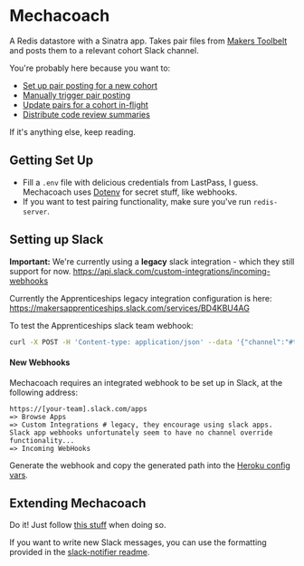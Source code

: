 # Mechacoach

A Redis datastore with a Sinatra app. Takes pair files from [Makers Toolbelt](https://github.com/makersacademy/toolbelt) and posts them to a relevant cohort Slack channel.

You're probably here because you want to:

- [Set up pair posting for a new cohort](./INSTRUCTIONS.md#setting-up-automated-pair-assignment-postings)
- [Manually trigger pair posting](./INSTRUCTIONS.md#triggering-pair-posting-manually)
- [Update pairs for a cohort in-flight](./INSTRUCTIONS.md#manually-changing-the-pairs)
- [Distribute code review summaries](./INSTRUCTIONS.md#distributing-code-review-summaries)

If it's anything else, keep reading.

## Getting Set Up

- Fill a `.env` file with delicious credentials from LastPass, I guess. Mechacoach uses [Dotenv](https://github.com/bkeepers/dotenv) for secret stuff, like webhooks.
- If you want to test pairing functionality, make sure you've run `redis-server`.

## Setting up Slack

**Important:** We're currently using a **legacy** slack integration - which they still support for now.
https://api.slack.com/custom-integrations/incoming-webhooks

Currently the Apprenticeships legacy integration configuration is here: https://makersapprenticeships.slack.com/services/BD4KBU4AG

To test the Apprenticeships slack team webhook:

```bash
curl -X POST -H 'Content-type: application/json' --data '{"channel":"#testing", "text":"mwahahahahahahaha :blue_heart:", "icon_emoji":":ghost:", "username":"edbot"}' https://hooks.slack.com/services/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
```

#### New Webhooks
Mechacoach requires an integrated webhook to be set up in Slack, at the following address:

```
https://[your-team].slack.com/apps
=> Browse Apps
=> Custom Integrations # legacy, they encourage using slack apps. Slack app webhooks unfortunately seem to have no channel override functionality...
=> Incoming WebHooks
```

Generate the webhook and copy the generated path into the [Heroku config vars](https://dashboard.heroku.com/apps/mechacoach).

## Extending Mechacoach

Do it! Just follow [this stuff](contributing.md) when doing so.

If you want to write new Slack messages, you can use the formatting provided in the [slack-notifier readme](https://github.com/stevenosloan/slack-notifier).
